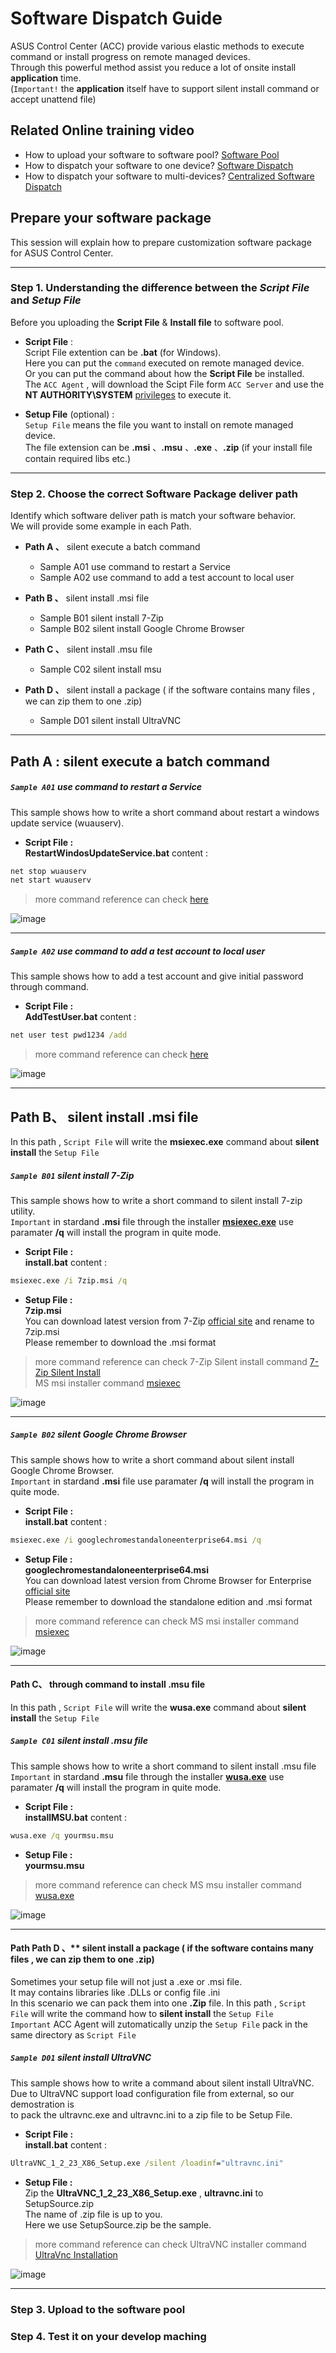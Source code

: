 # Software Dispatch Guide
ASUS Control Center (ACC) provide various elastic methods to execute command or install progress on remote managed devices.  
Through this powerful method assist you reduce a lot of onsite install **application** time.  
(`Important!` the **application** itself have to support silent install command or accept unattend file)

## Related Online training video
 - How to upload your software to software pool?   [Software Pool](https://www.youtube.com/watch?v=gIYsaWSM8jk&t=0s&list=PLI1j8qlptDvIqajLOS9OveggyTcWLDJ3i&index=28 "Software Pool")
 - How to dispatch your software to one device?    [Software Dispatch](https://youtu.be/qba_tdvPF8E?list=PLI1j8qlptDvIqajLOS9OveggyTcWLDJ3i&t=219 "Software Dispatch")
 - How to dispatch your software to multi-devices? [Centralized Software Dispatch](https://www.youtube.com/watch?v=uBptddU84T4&list=PLI1j8qlptDvIqajLOS9OveggyTcWLDJ3i&index=28 "Centralized Software Dispatch")

## Prepare your software package  
This session will explain how to prepare customization software package for ASUS Control Center.  

---
### Step 1. Understanding the difference between the _Script File_ and _Setup File_

Before you uploading the **Script File** & **Install file** to software pool.  
- **Script File** :  
    Script File extention can be **.bat** (for Windows).  
    Here you can put the `command` executed on remote managed device.  
    Or you can put the command about how the **Script File** be installed.  
    The `ACC Agent` , will download the Scipt File form `ACC Server` and use the **NT AUTHORITY\SYSTEM** 
    [privileges](https://docs.microsoft.com/en-us/windows/desktop/services/localsystem-account "privileges" ) to execute it.  
    
- **Setup File** (optional) :  
    `Setup File` means the file you want to install on remote managed device.  
    The file extension can be **.msi** 、**.msu** 、**.exe** 、**.zip** (if your install file contain required libs etc.)
---         
### Step 2. Choose the correct Software Package deliver path
Identify which software deliver path is match your software behavior.  
We will provide some example in each Path.  

- **Path A 、** silent execute a batch command
    - Sample A01 use command to restart a Service
    - Sample A02 use command to add a test account to local user
    
- **Path B 、** silent install .msi file
    - Sample B01 silent install 7-Zip
    - Sample B02 silent install Google Chrome Browser
    
- **Path C 、** silent install .msu file
    - Sample C02 silent install msu
    
- **Path D 、** silent install a package ( if the software contains many files , we can zip them to one .zip)  
    - Sample D01 silent install UltraVNC

---

## Path A : silent execute a batch command

##### `Sample A01` use command to restart a Service
This sample shows how to write a short command about restart a windows update service (wuauserv).

- **Script File :**  
**RestartWindosUpdateService.bat** content : 
```cmd
net stop wuauserv
net start wuauserv
```
>more command reference can check [here](https://www.windows-commandline.com/start-stop-service-command-line)

![image](/resources/images/SampleA01.png)  

***

##### `Sample A02` use command to add a test account to local user
This sample shows how to add a test account and give initial password through command.

- **Script File :**  
**AddTestUser.bat** content : 
```cmd
net user test pwd1234 /add
```  
>more command reference can check [here](https://www.windows-commandline.com/add-user-from-command-line "Reference")

![image](/resources/images/SampleA02.png)  

***


## Path B、 silent install .msi file
In this path , `Script File` will write the **msiexec.exe** command about **silent install** the `Setup File`

##### `Sample B01` silent install 7-Zip
This sample shows how to write a short command to silent install 7-zip utility.  
`Important` in stardand **.msi** file through the installer **[msiexec.exe](https://docs.microsoft.com/en-us/windows/desktop/Msi/command-line-options "Reference")** use paramater **/q** will install the program in quite mode. 

- **Script File :**  
**install.bat** content : 
```cmd
msiexec.exe /i 7zip.msi /q
```

- **Setup File :**  
**7zip.msi**  
You can download latest version from 7-Zip [official site](https://www.7-zip.org/download.html) and rename to 7zip.msi  
Please remember to download the .msi format  
>more command reference can check 
>7-Zip Silent install command [7-Zip Silent Install](https://www.7-zip.org/faq.html "Reference")  
>MS msi installer command [msiexec](https://docs.microsoft.com/en-us/windows/desktop/Msi/command-line-options "Reference")  

![image](/resources/images/SampleB01.png)  

***

##### `Sample B02` silent Google Chrome Browser
This sample shows how to write a short command about silent install Google Chrome Browser.  
`Important` in stardand **.msi** file use paramater **/q** will install the program in quite mode. 

- **Script File :**  
**install.bat** content : 
```cmd
msiexec.exe /i googlechromestandaloneenterprise64.msi /q
```

- **Setup File :**  
**googlechromestandaloneenterprise64.msi**  
You can download latest version from Chrome Browser for Enterprise [official site](https://enterprise.google.com/intl/en-us/chrome/chrome-browser/)  
Please remember to download the standalone edition and .msi format  
>more command reference can check
>MS msi installer command [msiexec](https://docs.microsoft.com/en-us/windows/desktop/Msi/command-line-options "Reference")  

![image](/resources/images/SampleB02.png)  

***


#### Path C、 through command to install .msu file  
In this path , `Script File` will write the **wusa.exe** command about **silent install** the `Setup File`

##### `Sample C01` silent install .msu file
This sample shows how to write a short command to silent install .msu file  
`Important` in stardand **.msu** file through the installer **[wusa.exe](https://support.microsoft.com/en-us/help/934307/description-of-the-windows-update-standalone-installer-in-windows)** use paramater **/q** will install the program in quite mode. 

- **Script File :**  
**installMSU.bat** content : 
```cmd
wusa.exe /q yourmsu.msu
```

- **Setup File :**  
**yourmsu.msu**  
>more command reference can check
>MS msu installer command [wusa.exe](https://support.microsoft.com/en-us/help/934307/description-of-the-windows-update-standalone-installer-in-windows)  

![image](/resources/images/SampleC01.png)  

***

#### Path Path D 、** silent install a package ( if the software contains many files , we can zip them to one .zip) 
Sometimes your setup file will not just a .exe or .msi file.  
It may contains libraries like .DLLs or config file .ini  
In this scenario we can pack them into one **.Zip** file.
In this path , `Script File` will write the command how to **silent install** the `Setup File`  
`Important` ACC Agent will zutomatically unzip the `Setup File` pack in the same directory as `Script File`  

##### `Sample D01` silent install UltraVNC 
This sample shows how to write a command about silent install UltraVNC.  
Due to UltraVNC support load configuration file from external, so our demostration is  
to pack the ultravnc.exe and ultravnc.ini to a zip file to be Setup File.

- **Script File :**  
**install.bat** content : 
```cmd
UltraVNC_1_2_23_X86_Setup.exe /silent /loadinf="ultravnc.ini"
```

- **Setup File :**  
Zip the **UltraVNC_1_2_23_X86_Setup.exe**  , **ultravnc.ini** to SetupSource.zip   
The name of .zip file is up to you.  
Here we use SetupSource.zip be the sample.

>more command reference can check
>UltraVNC installer command [UltraVnc Installation](http://www.uvnc.com/install/installation.html#automate)  

![image](/resources/images/SampleC01.png)  

***


### Step 3. Upload to the software pool

### Step 4. Test it on your develop maching
